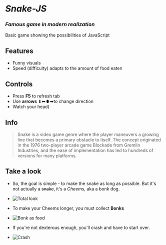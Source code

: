 # _Snake-JS_
### _Famous game in modern realization_
Basic game showing the possibilities of JavaScript

## Features
- Funny visuals
- Speed (difficulty) adapts to the amount of food eaten

## Controls

- Press **F5** to refresh tab 
- Use **arrows** ⬇⬅⬆➡to change direction 
- Watch your head)

## Info

> Snake is a video game genre where the player maneuvers a growing line that becomes a primary obstacle to itself.
> The concept originated in the 1976 two-player arcade game Blockade from Gremlin Industries,
> and the ease of implementation has led to hundreds of versions for many platforms.

## Take a look
- So, the goal is simple - to make the snake as long as possible. But it's not actually a ~~snake~~, it's a *Cheems*, aka a bonk dog.

- ![Total look](https://user-images.githubusercontent.com/91286468/164553436-6fffef32-e528-445e-87eb-1fdd2e88becf.png)

- To make your Cheems longer, you must collect **Bonks** 

- ![Bonk as food](https://user-images.githubusercontent.com/91286468/164554454-f5bd3888-18a1-46ff-b279-553872c67a20.png)

- If you're not dexterous enough, you'll crash and have to start over.

- ![Сrash](https://user-images.githubusercontent.com/91286468/164554641-826c2d52-51c9-46a0-860d-0ffeecc94824.png)
